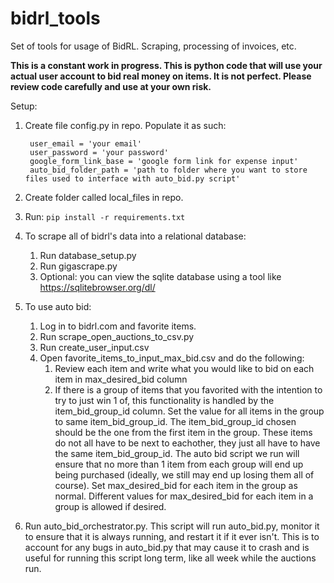 # bidrl_tools

Set of tools for usage of BidRL. Scraping, processing of invoices, etc.

**This is a constant work in progress. This is python code that will use your actual user account to bid real money on items. It is not perfect. Please review code carefully and use at your own risk.**
  

Setup:

1. Create file config.py in repo. Populate it as such:

		user_email = 'your email'
		user_password = 'your password'
		google_form_link_base = 'google form link for expense input'
		auto_bid_folder_path = 'path to folder where you want to store files used to interface with auto_bid.py script'

2. Create folder called local_files in repo.
3. Run: `pip install -r requirements.txt`
4. To scrape all of bidrl's data into a relational database:
	1. Run database_setup.py
	2. Run gigascrape.py
	3. Optional: you can view the sqlite database using a tool like https://sqlitebrowser.org/dl/
5. To use auto bid:
	1. Log in to bidrl.com and favorite items.
	2. Run scrape_open_auctions_to_csv.py
	3. Run create_user_input.csv
	4. Open favorite_items_to_input_max_bid.csv and do the following:
		1. Review each item and write what you would like to bid on each item in max_desired_bid column
		2. If there is a group of items that you favorited with the intention to try to just win 1 of, this functionality is handled by the item_bid_group_id column. Set the value for all items in the group to same item_bid_group_id. The item_bid_group_id chosen should be the one from the first item in the group. These items do not all have to be next to eachother, they just all have to have the same item_bid_group_id. The auto bid script we run will ensure that no more than 1 item from each group will end up being purchased (ideally, we still may end up losing them all of course). Set max_desired_bid for each item in the group as normal. Different values for max_desired_bid for each item in a group is allowed if desired.
5. Run auto_bid_orchestrator.py. This script will run auto_bid.py, monitor it to ensure that it is always running, and restart it if it ever isn't. This is to account for any bugs in auto_bid.py that may cause it to crash and is useful for running this script long term, like all week while the auctions run.